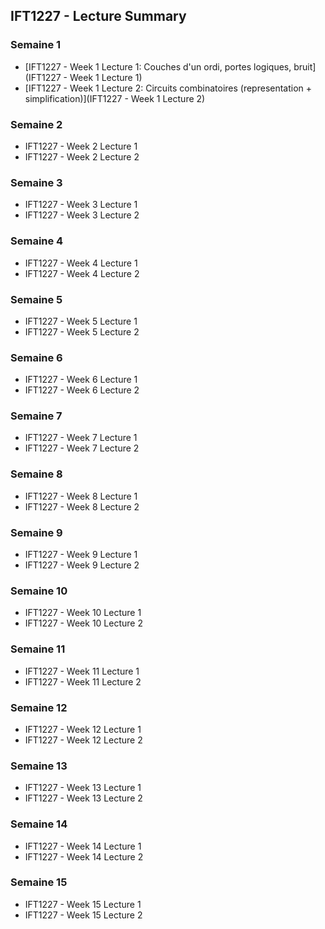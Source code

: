 ## IFT1227 - Lecture Summary

### Semaine 1

- [IFT1227 - Week 1 Lecture 1: Couches d'un ordi, portes logiques, bruit](IFT1227 - Week 1 Lecture 1)
- [IFT1227 - Week 1 Lecture 2: Circuits combinatoires (representation + simplification)](IFT1227 - Week 1 Lecture 2)

### Semaine 2

- IFT1227 - Week 2 Lecture 1
- IFT1227 - Week 2 Lecture 2

### Semaine 3

- IFT1227 - Week 3 Lecture 1
- IFT1227 - Week 3 Lecture 2

### Semaine 4

- IFT1227 - Week 4 Lecture 1
- IFT1227 - Week 4 Lecture 2

### Semaine 5

- IFT1227 - Week 5 Lecture 1
- IFT1227 - Week 5 Lecture 2

### Semaine 6

- IFT1227 - Week 6 Lecture 1
- IFT1227 - Week 6 Lecture 2

### Semaine 7

- IFT1227 - Week 7 Lecture 1
- IFT1227 - Week 7 Lecture 2

### Semaine 8

- IFT1227 - Week 8 Lecture 1
- IFT1227 - Week 8 Lecture 2

### Semaine 9

- IFT1227 - Week 9 Lecture 1
- IFT1227 - Week 9 Lecture 2

### Semaine 10

- IFT1227 - Week 10 Lecture 1
- IFT1227 - Week 10 Lecture 2

### Semaine 11

- IFT1227 - Week 11 Lecture 1
- IFT1227 - Week 11 Lecture 2

### Semaine 12

- IFT1227 - Week 12 Lecture 1
- IFT1227 - Week 12 Lecture 2

### Semaine 13

- IFT1227 - Week 13 Lecture 1
- IFT1227 - Week 13 Lecture 2

### Semaine 14

- IFT1227 - Week 14 Lecture 1
- IFT1227 - Week 14 Lecture 2

### Semaine 15

- IFT1227 - Week 15 Lecture 1
- IFT1227 - Week 15 Lecture 2

